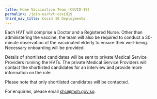 ```yaml
---
title: Home Vaccination Team (COVID-19)
permalink: /join-us/hvt-covid19
third_nav_title: Covid 19 Deployments
---
```

Each HVT will comprise a Doctor and a Registered Nurse. Other than administering the vaccine, the team will also be required to conduct a 30-minute observation of the vaccinated elderly to ensure their well-being. Necessary onboarding will be provided.

Details of shortlisted candidates will be sent to private Medical Service Providers running the HVTs. The private Medical Service Providers will contact the shortlisted candidates for an interview and provide more information on the role.

Please note that only shortlisted candidates will be contacted.

For enquiries, please email shc@moh.gov.sg.